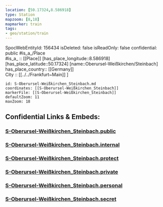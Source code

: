 ```yaml
---
location: [50.17324,8.586918] 
type: Station 
mapzoom: [8,18] 
mapmarker: train 
tags:
- geo/station/train
---
```

SpocWebEntityId: 156434
isDeleted: false
isReadOnly: false
confidential: public
#is_a_/Place  
#is_a_ :: [[Place]] 
[has_place_longitude::8.586918] 
[has_place_latitude::50.17324] 
[name::Oberursel-Weißkirchen/Steinbach] 
has_place_country:: [[Germany]]  
City :: [[../../Frankfurt~Main]] ] 


```leaflet
id: S-Oberursel-Weißkirchen_Steinbach.md
coordinates: [[S-Oberursel-Weißkirchen_Steinbach]] 
markerFile: [[S-Oberursel-Weißkirchen_Steinbach]] 
defaultZoom: 11 
maxZoom: 18
```


## Confidential Links & Embeds: 

### [S-Oberursel-Weißkirchen_Steinbach.public](/_public/\Earth\Continent\Europe\Europe~Central\Germany\Germany~West\Hessen\counties~Hessen\Frankfurt~Main\Stations-FFM~SS-Oberursel-Weißkirchen_Steinbach.public.md) 

### [S-Oberursel-Weißkirchen_Steinbach.internal](/_internal/\Earth\Continent\Europe\Europe~Central\Germany\Germany~West\Hessen\counties~Hessen\Frankfurt~Main\Stations-FFM~SS-Oberursel-Weißkirchen_Steinbach.internal.md) 

### [S-Oberursel-Weißkirchen_Steinbach.protect](/_protect/\Earth\Continent\Europe\Europe~Central\Germany\Germany~West\Hessen\counties~Hessen\Frankfurt~Main\Stations-FFM~SS-Oberursel-Weißkirchen_Steinbach.protect.md) 

### [S-Oberursel-Weißkirchen_Steinbach.private](/_private/\Earth\Continent\Europe\Europe~Central\Germany\Germany~West\Hessen\counties~Hessen\Frankfurt~Main\Stations-FFM~SS-Oberursel-Weißkirchen_Steinbach.private.md) 

### [S-Oberursel-Weißkirchen_Steinbach.personal](/_personal/\Earth\Continent\Europe\Europe~Central\Germany\Germany~West\Hessen\counties~Hessen\Frankfurt~Main\Stations-FFM~SS-Oberursel-Weißkirchen_Steinbach.personal.md) 

### [S-Oberursel-Weißkirchen_Steinbach.secret](/_secret/\Earth\Continent\Europe\Europe~Central\Germany\Germany~West\Hessen\counties~Hessen\Frankfurt~Main\Stations-FFM~SS-Oberursel-Weißkirchen_Steinbach.secret.md)


